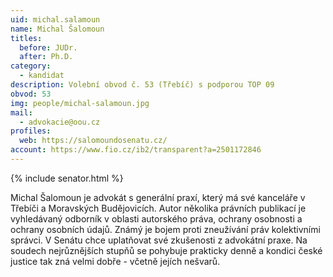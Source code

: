 ```yaml
---
uid: michal.salamoun
name: Michal Šalomoun
titles:
  before: JUDr.
  after: Ph.D.
category:
  - kandidat
description: Volební obvod č. 53 (Třebíč) s podporou TOP 09
obvod: 53
img: people/michal-salamoun.jpg
mail:
  - advokacie@oou.cz 
profiles:
  web: https://salomoundosenatu.cz/
account: https://www.fio.cz/ib2/transparent?a=2501172846
---
```


{% include senator.html %} 

Michal Šalomoun je advokát s generální praxí, který má své kanceláře v Třebíči a Moravských Budějovicích. Autor několika právních publikací je vyhledávaný odborník v oblasti autorského práva, ochrany osobnosti a ochrany osobních údajů. Známý je bojem proti zneužívání práv kolektivními správci. V Senátu chce uplatňovat své zkušenosti z advokátní praxe. Na soudech nejrůznějších stupňů se pohybuje prakticky denně a kondici české justice tak zná velmi dobře - včetně jejích nešvarů.

